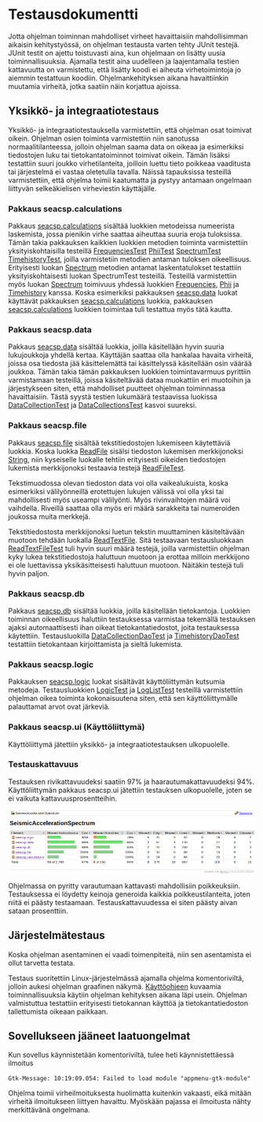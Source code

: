 # Testausdokumentti

Jotta ohjelman toiminnan mahdolliset virheet havaittaisiin mahdollisimman aikaisin kehitystyössä, on ohjelman testausta varten tehty JUnit testejä. JUnit testit on ajettu toistuvasti aina, kun ohjelmaan on lisätty uusia toiminnallisuuksia. Ajamalla testit aina uudelleen ja laajentamalla testien kattavuutta on varmistettu, että lisätty koodi ei aiheuta virhetoimintoja jo aiemmin testattuun koodiin. Ohjelmankehityksen aikana havaittiinkin muutamia virheitä, jotka saatiin näin korjattua ajoissa. 

## Yksikkö- ja integraatiotestaus

Yksikkö- ja integraatiotestauksella varmistettiin, että ohjelman osat toimivat oikein. Ohjelman osien toiminta varmistettiin niin sanotussa normaalitilanteessa, jolloin ohjelman saama data on oikeaa ja esimerkiksi tiedostojen luku tai tietokantatoiminnot toimivat oikein. Tämän lisäksi testattiin suuri joukko virhetilanteita, joilloin luettu tieto poikkeaa vaaditusta tai järjestelmä ei vastaa oletetulla tavalla. Näissä tapauksissa testeillä varmistettiin, että ohjelma toimii kaatumatta ja pystyy antamaan ongelmaan liittyvän selkeäkielisen virheviestin käyttäjälle.

### Pakkaus seacsp.calculations

Pakkaus [seacsp.calculations](https://github.com/Robustic/ot-harjoitustyo/tree/master/SeismicAccelerationSpectrum/src/main/java/seacsp/calculations) sisältää luokkien metodeissa numeerista laskemista, jossa pienikin virhe saattaa aiheuttaa suuria eroja tuloksissa. Tämän takia pakkauksen kaikkien luokkien metodien toiminta varmistettiin yksityiskohtaisilla testeillä [FrequenciesTest](https://github.com/Robustic/ot-harjoitustyo/blob/master/SeismicAccelerationSpectrum/src/test/java/seacsp/calculations/FrequenciesTest.java) [PhiiTest](https://github.com/Robustic/ot-harjoitustyo/blob/master/SeismicAccelerationSpectrum/src/test/java/seacsp/calculations/PhiiTest.java) [SpectrumTest](https://github.com/Robustic/ot-harjoitustyo/blob/master/SeismicAccelerationSpectrum/src/test/java/seacsp/calculations/SpectrumTest.java) [TimehistoryTest](https://github.com/Robustic/ot-harjoitustyo/blob/master/SeismicAccelerationSpectrum/src/test/java/seacsp/calculations/TimehistoryTest.java), joilla varmistetiin metodien antaman tuloksen oikeellisuus. Erityisesti luokan [Spectrum](https://github.com/Robustic/ot-harjoitustyo/blob/master/SeismicAccelerationSpectrum/src/main/java/seacsp/calculations/Spectrum.java) metodien antamat laskentatulokset testattiin yksityiskohtaisesti luokan SpectrumTest testeillä. Testeillä varmistettiin myös luokan [Spectrum](https://github.com/Robustic/ot-harjoitustyo/blob/master/SeismicAccelerationSpectrum/src/main/java/seacsp/calculations/Spectrum.java) toimivuus yhdessä luokkien [Frequencies](https://github.com/Robustic/ot-harjoitustyo/blob/master/SeismicAccelerationSpectrum/src/main/java/seacsp/calculations/Frequencies.java), [Phii](https://github.com/Robustic/ot-harjoitustyo/blob/master/SeismicAccelerationSpectrum/src/main/java/seacsp/calculations/Phii.java) ja [Timehistory](https://github.com/Robustic/ot-harjoitustyo/blob/master/SeismicAccelerationSpectrum/src/main/java/seacsp/calculations/Timehistory.java) kanssa. Koska esimerkiksi pakkauksen [seacsp.data](https://github.com/Robustic/ot-harjoitustyo/tree/master/SeismicAccelerationSpectrum/src/main/java/seacsp/data) luokat käyttävät pakkauksen [seacsp.calculations](https://github.com/Robustic/ot-harjoitustyo/tree/master/SeismicAccelerationSpectrum/src/main/java/seacsp/calculations) luokkia, pakkauksen [seacsp.calculations](https://github.com/Robustic/ot-harjoitustyo/tree/master/SeismicAccelerationSpectrum/src/main/java/seacsp/calculations) luokkien toimintaa tuli testattua myös tätä kautta.

### Pakkaus seacsp.data

Pakkaus [seacsp.data](https://github.com/Robustic/ot-harjoitustyo/tree/master/SeismicAccelerationSpectrum/src/main/java/seacsp/data) sisältää luokkia, joilla käsitellään hyvin suuria lukujoukkoja yhdellä kertaa. Käyttäjän saattaa olla hankalaa havaita virheitä, joissa osa tiedosta jää käsittelemättä tai käsittelyssä käsitellään osin väärää joukkoa. Tämän takia tämän pakkauksen luokkien toimintavarmuus pyrittiin varmistamaan testeillä, joissa käsiteltävää dataa muokattiin eri muotoihin ja järjestykseen siten, että mahdolliset puutteet ohjelman toiminnassa havaittaisiin. Tästä syystä testien lukumäärä testaavissa luokissa [DataCollectionTest](https://github.com/Robustic/ot-harjoitustyo/blob/master/SeismicAccelerationSpectrum/src/test/java/seacsp/data/DataCollectionTest.java) ja [DataCollectionsTest](https://github.com/Robustic/ot-harjoitustyo/blob/master/SeismicAccelerationSpectrum/src/test/java/seacsp/data/DataCollectionsTest.java) kasvoi suureksi.

### Pakkaus seacsp.file

Pakkaus [seacsp.file](https://github.com/Robustic/ot-harjoitustyo/tree/master/SeismicAccelerationSpectrum/src/main/java/seacsp/file) sisältää tekstitiedostojen lukemiseen käytettäviä luokkia. Koska luokka [ReadFile](https://github.com/Robustic/ot-harjoitustyo/blob/master/SeismicAccelerationSpectrum/src/main/java/seacsp/file/ReadFile.java) sisälsi tiedoston lukemisen merkkijonoksi 
[String](https://docs.oracle.com/javase/8/docs/api/java/lang/String.html), niin kyseiselle luokalle tehtiin erityisesti oikeiden tiedostojen lukemista merkkijonoksi testaavia testejä [ReadFileTest](https://github.com/Robustic/ot-harjoitustyo/blob/master/SeismicAccelerationSpectrum/src/test/java/seacsp/file/ReadFileTest.java).

Tekstimuodossa olevan tiedoston data voi olla vaikealukuista, koska esimerkiksi välilyönneillä erotettujen lukujen välissä voi olla yksi tai mahdollisesti myös useampi välilyönti. Myös rivinvaihtojen määrä voi vaihdella. Riveillä saattaa olla myös eri määrä sarakkeita tai numeroiden joukossa muita merkkejä.

Tekstitiedostosta merkkijonoksi luetun tekstin muuttaminen käsiteltävään muotoon tehdään luokalla [ReadTextFile](https://github.com/Robustic/ot-harjoitustyo/blob/master/SeismicAccelerationSpectrum/src/main/java/seacsp/file/ReadTextFile.java). Sitä testaavaan testausluokkaan [ReadTextFileTest](https://github.com/Robustic/ot-harjoitustyo/blob/master/SeismicAccelerationSpectrum/src/test/java/seacsp/file/ReadTextFileTest.java) tuli hyvin suuri määrä testejä, joilla varmistettiin ohjelman kyky lukea tekstitiedostoja haluttuun muotoon ja erottaa milloin merkkijono ei ole luettavissa yksikäsitteisesti haluttuun muotoon. Näitäkin testejä tuli hyvin paljon.

### Pakkaus seacsp.db

Pakkaus [seacsp.db](https://github.com/Robustic/ot-harjoitustyo/tree/master/SeismicAccelerationSpectrum/src/main/java/seacsp/db) sisältää luokkia, joilla käsitellään tietokantoja. Luokkien toiminnan oikeellisuus haluttiin testauksessa varmistaa tekemällä testauksen ajaksi automaattisesti ihan oikeat tietokantatiedostot, joita testauksessa käytettiin. Testausluokilla [DataCollectionDaoTest](https://github.com/Robustic/ot-harjoitustyo/blob/master/SeismicAccelerationSpectrum/src/test/java/seacsp/db/DataCollectionDaoTest.java) ja [TimehistoryDaoTest](https://github.com/Robustic/ot-harjoitustyo/blob/master/SeismicAccelerationSpectrum/src/test/java/seacsp/db/TimehistoryDaoTest.java) testattiin tietokantaan kirjoittamista ja sieltä lukemista.

### Pakkaus seacsp.logic

Pakkauksen [seacsp.logic](https://github.com/Robustic/ot-harjoitustyo/tree/master/SeismicAccelerationSpectrum/src/main/java/seacsp/logic) luokat sisältävät käyttöliittymän kutsumia metodeja. Testausluokkien [LogicTest](https://github.com/Robustic/ot-harjoitustyo/blob/master/SeismicAccelerationSpectrum/src/test/java/seacsp/logic/LogicTest.java) ja [LogListTest](https://github.com/Robustic/ot-harjoitustyo/blob/master/SeismicAccelerationSpectrum/src/test/java/seacsp/logic/LogListTest.java) testeillä varmistettiin ohjelman oikea toiminta kokonaisuutena siten, että sen käyttöliittymälle palauttamat arvot ovat järkeviä.

### Pakkaus seacsp.ui (Käyttöliittymä)

Käyttöliittymä jätettiin yksikkö- ja integraatiotestauksen ulkopuolelle.

### Testauskattavuus

Testauksen rivikattavuudeksi saatiin 97% ja haarautumakattavuudeksi 94%. Käyttöliittymän pakkaus seacsp.ui jätettiin testauksen ulkopuolelle, joten se ei vaikuta kattavuusprosentteihin.

<img src="https://github.com/Robustic/ot-harjoitustyo/blob/master/dokumentointi/kuvat/Jacoco.png" width="1004">

Ohjelmassa on pyritty varautumaan kattavasti mahdollisiin poikkeuksiin. Testauksessa ei löydetty keinoja generoida kaikkia poikkeustilanteita, joten niitä ei päästy testaamaan. Testauskattavuudessa ei siten päästy aivan sataan prosenttiin.
 
## Järjestelmätestaus

Koska ohjelman asentaminen ei vaadi toimenpiteitä, niin sen asentamista ei ollut tarvetta testata. 

Testaus suoritettiin Linux-järjestelmässä ajamalla ohjelma komentoriviltä, jolloin aukesi ohjelman graafinen näkymä. [Käyttöohjeen](https://github.com/Robustic/ot-harjoitustyo/tree/master/dokumentointi/kayttoohje.md) kuvaamia toiminnallisuuksia käytiin ohjelman kehityksen aikana läpi usein. Ohjelman valmistuttua testattiin erityisesti tietokannan käyttöä ja tietokantatiedoston tallettumista oikeaan paikkaan.

## Sovellukseen jääneet laatuongelmat

Kun sovellus käynnistetään komentoriviltä, tulee heti käynnistettäessä ilmoitus

```
Gtk-Message: 10:19:09.054: Failed to load module "appmenu-gtk-module"
```

Ohjelma toimii virheilmoituksesta huolimatta kuitenkin vakaasti, eikä mitään virheitä ilmoitukseen liittyen havaittu. Myöskään pajassa ei ilmoitusta nähty merkittävänä ongelmana.
